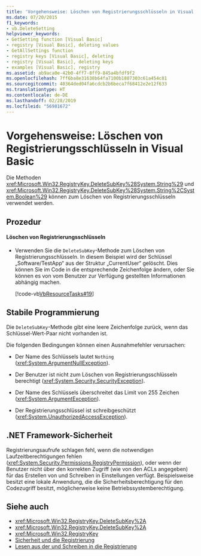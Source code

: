 ```yaml
---
title: 'Vorgehensweise: Löschen von Registrierungsschlüsseln in Visual Basic'
ms.date: 07/20/2015
f1_keywords:
- vb.DeleteSetting
helpviewer_keywords:
- GetSetting function [Visual Basic]
- registry [Visual Basic], deleting values
- GetAllSettings function
- registry keys [Visual Basic], deleting
- registry [Visual Basic], deleting keys
- examples [Visual Basic], registry
ms.assetid: ab9aca0e-42b0-4ff7-8ff9-845a4bfdf9f2
ms.openlocfilehash: 7ff6ba8e31638b64fa7100b1807303c61a454c81
ms.sourcegitcommit: 40364ded04fa6cdcb2b6beca7f68412e2e12f633
ms.translationtype: HT
ms.contentlocale: de-DE
ms.lasthandoff: 02/28/2019
ms.locfileid: "56981672"
---
```

# <a name="how-to-delete-a-registry-key-in-visual-basic"></a>Vorgehensweise: Löschen von Registrierungsschlüsseln in Visual Basic
Die Methoden <xref:Microsoft.Win32.RegistryKey.DeleteSubKey%28System.String%29> und <xref:Microsoft.Win32.RegistryKey.DeleteSubKey%28System.String%2CSystem.Boolean%29> können zum Löschen von Registrierungsschlüsseln verwendet werden.  
  
## <a name="procedure"></a>Prozedur  
  
#### <a name="to-delete-a-registry-key"></a>Löschen von Registrierungsschlüsseln  
  
-   Verwenden Sie die `DeleteSubKey`-Methode zum Löschen von Registrierungsschlüsseln. In diesem Beispiel wird der Schlüssel „Software/TestApp“ aus der Struktur „CurrentUser“ gelöscht. Dies können Sie im Code in die entsprechende Zeichenfolge ändern, oder Sie können es von vom Benutzer zur Verfügung gestellten Informationen abhängig machen.  
  
     [!code-vb[VbResourceTasks#19](~/samples/snippets/visualbasic/VS_Snippets_VBCSharp/VbResourceTasks/VB/Class1.vb#19)]  
  
## <a name="robust-programming"></a>Stabile Programmierung  
 Die `DeleteSubKey`-Methode gibt eine leere Zeichenfolge zurück, wenn das Schlüssel-Wert-Paar nicht vorhanden ist.  
  
 Die folgenden Bedingungen können einen Ausnahmefehler verursachen:  
  
-   Der Name des Schlüssels lautet `Nothing` (<xref:System.ArgumentNullException>).  
  
-   Der Benutzer ist nicht zum Löschen von Registrierungsschlüsseln berechtigt (<xref:System.Security.SecurityException>).  
  
-   Der Name des Schlüssels überschreitet das Limit von 255 Zeichen (<xref:System.ArgumentException>).  
  
-   Der Registrierungsschlüssel ist schreibgeschützt (<xref:System.UnauthorizedAccessException>).  
  
## <a name="net-framework-security"></a>.NET Framework-Sicherheit  
 Registrierungsaufrufe schlagen fehl, wenn die notwendigen Laufzeitberechtigungen fehlen (<xref:System.Security.Permissions.RegistryPermission>), oder wenn der Benutzer nicht über den korrekten Zugriff (wie von den ACLs angegeben) für das Erstellen von und Schreiben in Einstellungen verfügt. Beispielsweise besitzt eine lokale Anwendung, die die Sicherheitsberechtigung für den Codezugriff besitzt, möglicherweise keine Betriebssystemberechtigung.  
  
## <a name="see-also"></a>Siehe auch
- <xref:Microsoft.Win32.RegistryKey.DeleteSubKey%2A>
- <xref:Microsoft.Win32.RegistryKey.DeleteSubKey%2A>
- <xref:Microsoft.Win32.RegistryKey>
- [Sicherheit und die Registrierung](../../../../visual-basic/developing-apps/programming/computer-resources/security-and-the-registry.md)
- [Lesen aus der und Schreiben in die Registrierung](../../../../visual-basic/developing-apps/programming/computer-resources/reading-from-and-writing-to-the-registry.md)
